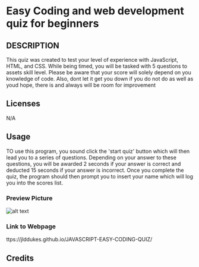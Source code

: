 # Easy Coding and web development quiz for beginners


## DESCRIPTION

This quiz was created to test your level of experience with JavaScript, HTML, and CSS. While being timed, you will be tasked with 5 questions to assets skill level. Please be aware that your score will solely depend on you knowledge of code. Also, dont let it get you down if you do not do as well as youd hope, there is and always will be room for improvement

## Licenses
N/A


## Usage
TO use this program, you sound click the 'start quiz' button which will then lead you to a series of questions. Depending on your answer to these questions, you will be awarded 2 seconds if your answer is correct and deducted 15 seconds if your answer is incorrect. Once you complete the quiz, the program should then prompt you to insert your name which will log you into the scores list.


### Preview Picture

![alt text](Link)

### Link to Webpage

ttps://jlddukes.github.io/JAVASCRIPT-EASY-CODING-QUIZ/

## Credits
